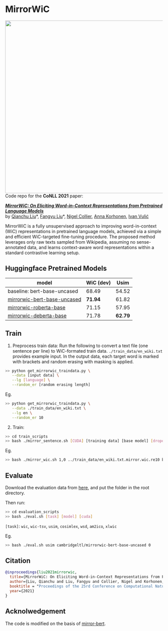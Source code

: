 # MirrorWiC 


<img align="right" width="550"  src="https://production-media.paperswithcode.com/social-images/uUwixmxISuenFDtP.png">

Code repo for the **CoNLL 2021** paper:

[_**MirrorWiC: On Eliciting Word-in-Context Representations from Pretrained Language Models**_](https://arxiv.org/abs/2109.09237)<br>
by [Qianchu Liu](https://qianchu.github.io/)\*, [Fangyu Liu](http://fangyuliu.me/about)\*, [Nigel Collier](https://sites.google.com/site/nhcollier/), [Anna Korhonen](https://sites.google.com/site/annakorhonen/), [Ivan Vulić](https://sites.google.com/site/ivanvulic/)

MirrorWiC is a fully unsupervised approach to improving word-in-context (WiC) representations in pretrained language models, achieved via a simple and efficient WiC-targeted fine-tuning procedure. The proposed method leverages only raw texts sampled from Wikipedia, assuming no sense-annotated data, and learns context-aware word representations within a standard contrastive learning setup.

## Huggingface Pretrained Models

|model | WiC (dev) | Usim |
|------|------|------|
|baseline: bert-base-uncased | 68.49 | 54.52 |
|[mirrorwic-bert-base-uncased](https://huggingface.co/cambridgeltl/mirrorwic-bert-base-uncased)| **71.94** | 61.82 |
|[mirrorwic-roberta-base](https://huggingface.co/cambridgeltl/mirrorwic-roberta-base)| 71.15 | 57.95 |
|[mirrorwic-deberta-base](https://huggingface.co/cambridgeltl/mirrorwic-deberta-base)| 71.78 | **62.79** |

## Train
1. Preprocess train data:
Run the following to convert a text file (one sentence per line) to WiC-formated train data. ``./train_data/en_wiki.txt`` provides example input. In the output data, each target word is marked with brackets and random erasing with masking is applied. 

```bash
>> python get_mirrorwic_traindata.py \
   --data [input data] \
   --lg [language] \
   --random_er [random erasing length]
```
Eg. 
```bash
>> python get_mirrorwic_traindata.py \
   --data ./train_data/en_wiki.txt \
   --lg en \
   --random_er 10
```
       
 2. Train:
   
```bash
>> cd train_scripts
>> bash ./mirror_sentence.sh [CUDA] [training data] [base model] [dropout]
```
Eg. 
```bash
>> bash ./mirror_wic.sh 1,0 ../train_data/en_wiki.txt.mirror.wic.re10 bert-base-uncased 0.4
```
    
## Evaluate
   
Download the evaluation data from [here](https://www.dropbox.com/s/c87cdj7l6ovq8nx/eval_data.zip?dl=0), and put the folder in the root directory. 

Then run: 
```bash     
>> cd evaluation_scripts
>> bash ./eval.sh [task] [model] [cuda]
```
`[task]`: `wic`, `wic-tsv`, `usim`, `cosimlex`, `wsd`, `am2ico`, `xlwic`
    
Eg. 
```bash
>> bash ./eval.sh usim cambridgeltl/mirrorwic-bert-base-uncased 0
```
   

## Citation
```bibtex
@inproceedings{liu2021mirrorwic,
  title={MirrorWiC: On Eliciting Word-in-Context Representations from Pretrained Language Models},
  author={Liu, Qianchu and Liu, Fangyu and Collier, Nigel and Korhonen, Anna and Vuli{\'c}, Ivan},
  booktitle = "Proceedings of the 25rd Conference on Computational Natural Language Learning (CoNLL)"
  year={2021}
}
```

## Acknolwedgement
The code is modified on the basis of [mirror-bert](https://github.com/cambridgeltl/mirror-bert).

      
